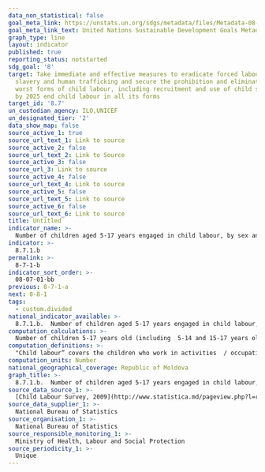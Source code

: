 ```yaml
---
data_non_statistical: false
goal_meta_link: https://unstats.un.org/sdgs/metadata/files/Metadata-08-07-01.pdf
goal_meta_link_text: United Nations Sustainable Development Goals Metadata (pdf 525kB)
graph_type: line
layout: indicator
published: true
reporting_status: notstarted
sdg_goal: '8'
target: Take immediate and effective measures to eradicate forced labour, end modern
  slavery and human trafficking and secure the prohibition and elimination of the
  worst forms of child labour, including recruitment and use of child soldiers, and
  by 2025 end child labour in all its forms
target_id: '8.7'
un_custodian_agency: ILO,UNICEF
un_designated_tier: '2'
data_show_map: false
source_active_1: true
source_url_text_1: Link to source
source_active_2: false
source_url_text_2: Link to Source
source_active_3: false
source_url_3: Link to source
source_active_4: false
source_url_text_4: Link to source
source_active_5: false
source_url_text_5: Link to source
source_active_6: false
source_url_text_6: Link to source
title: Untitled
indicator_name: >-
  Number of children aged 5-17 years engaged in child labour, by sex and age groups
indicator: >-
  8.7.1.b
permalink: >-
  8-7-1-b
indicator_sort_order: >-
  08-07-01-bb
previous: 8-7-1-a
next: 8-8-1
tags:
  - custom.divided
national_indicator_available: >-
  8.7.1.b.  Number of children aged 5-17 years engaged in child labour, by sex and age groups
computation_calculations: >-
  Number of children 5-17 years old (including  5-14 and 15-17 years old) who are engaged in child labour.
computation_definitions: >-
  "Child labour” covers the children who work in activities  / occupations  / dangerous conditions; or who work more than 42 hours per week.
computation_units: Number
national_geographical_coverage: Republic of Moldova
graph_title: >-
  8.7.1.b.  Number of children aged 5-17 years engaged in child labour, by sex and age groups
source_data_source_1: >-
  [Child Labour Survey, 2009](http://www.statistica.md/pageview.php?l=ro&id=3117&idc=350)
source_data_supplier_1: >-
  National Bureau of Statistics
source_organisation_1: >-
  National Bureau of Statistics
source_responsible_monitoring_1: >-
  Ministry of Health, Labour and Social Protection
source_periodicity_1: >-
  Unique
---
```

